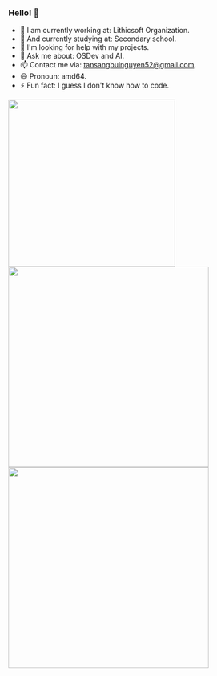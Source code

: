 ### Hello! 👋

- 🔭 I am currently working at: Lithicsoft Organization.
- 🌱 And currently studying at: Secondary school.
- 🤔 I'm looking for help with my projects.
- 💬 Ask me about: OSDev and AI.
- 📫 Contact me via: tansangbuinguyen52@gmail.com.
- 😄 Pronoun: amd64.
- ⚡ Fun fact: I guess I don't know how to code.

<a href="#">
  <img align="center" src="https://github-readme-stats.vercel.app/api/top-langs/?username=EndermanPC&layout=compact&theme=radical" width="333" />
</a>
<a href="#">
  <img align="center" src="https://github-readme-stats.vercel.app/api?username=EndermanPC&show_icons=true&theme=radical" width="400"/>
</a>
<a href="#">
  <img align="center" src="https://github-readme-streak-stats.herokuapp.com/?user=EndermanPC&theme=radical" width="400"/>
</a>
